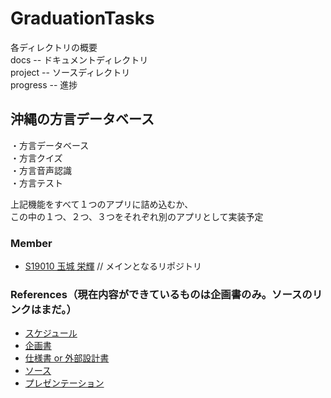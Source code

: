 # GraduationTasks

各ディレクトリの概要  
docs -- ドキュメントディレクトリ<br>
project -- ソースディレクトリ<br>
progress -- 進捗

## 沖縄の方言データベース

・方言データベース<br>
・方言クイズ<br>
・方言音声認識<br>
・方言テスト<br>

上記機能をすべて１つのアプリに詰め込むか、  
この中の１つ、２つ、３つをそれぞれ別のアプリとして実装予定

### Member

- [S19010 玉城 栄輝](https://github.com/s19010/GraduationTasks) // メインとなるリポジトリ

### References（現在内容ができているものは企画書のみ。ソースのリンクはまだ。）

- [スケジュール](https://docs.google.com/spreadsheets/d/1uyINGPHk2EHzqjiNDtYkcIiz46lLa_16kXI96Z4i45M/edit?usp=sharing)
- [企画書](https://docs.google.com/document/d/1HrS_s03t7ZM8-zFceADWjZw3swFP63_3hRUpw8fYoUY/edit)
- [仕様書 or 外部設計書](https://docs.google.com/document/d/1Mn70xV5Lr8q0ZftDjhcJ-uL03KoP7KsaBNfC2aodMMw/edit)
- [ソース](リンク)
- [プレゼンテーション](https://docs.google.com/presentation/d/1ACh3IyDnQpPzOqMxK4k3_T8LzQUt5tWWS7jV2RntWPs/edit#slide=id.p)
